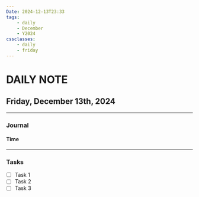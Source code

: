 ```yaml
---
Date: 2024-12-13T23:33
tags:
    - daily
    - December
    - Y2024
cssclasses:
    - daily
    - friday
---
```

# DAILY NOTE
## Friday, December 13th, 2024
***
### Journal
#### Time
***
### Tasks
- [ ] Task 1
- [ ] Task 2
- [ ] Task 3